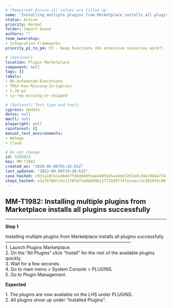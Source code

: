```yaml
---
# (Required) Ensure all values are filled up
name: "Installing multiple plugins from Marketplace installs all plugins successfully"
status: Active
priority: Normal
folder: Import Queue
authors: ""
team_ownership: 
- Integration Frameworks
priority_p1_to_p4: P3 - Deep Functions (Do extensive scenarios work?)

# (Optional)
location: Plugin Marketplace
component: null
tags: []
labels: 
- No-Automated-Executions
- TM4J-Key-Missing-In-Cypress
- 5.34-p1
- cy-rep-missing-or-skipped

# (Optional) Test type and tools
cypress: Update
detox: null
mmctl: null
playwright: null
rainforest: []
manual_test_environments: 
- Webapp
- Cloud

# Do not change
id: 5293923
key: MM-T1982
created_on: "2020-05-06T01:45:01Z"
last_updated: "2022-09-09T19:36:51Z"
case_hashed: c931a187a1e46eb7fdbdde8feaee495165ae4e63267edc3da7db447741f40069faa0f61a5b11f1702eea004f77c28fa5
steps_hashed: e1a75760fcb11178fe71e8bb89b117715997747eceacc3c30107ec86f42f31db8906a06a7b581bd7db1499666fff2fa6
---
```


<!-- (Auto-generated) Based on frontmatter's "key" and "name" -->

## MM-T1982: Installing multiple plugins from Marketplace installs all plugins successfully

---

**Step 1**

Installing multiple plugins from Marketplace installs all plugins successfully\
————————————————————————————\
1\. Launch Plugins Marketplace.\
2\. On the “All Plugins” click “Install” for the rest of the available plugins quickly.\
3\. Wait for a few seconds.\
4\. Go to main menu > System Console > PLUGINS.\
5\. Go to Plugin Management.

**Expected**

1\. The plugins are now available on the LHS under PLUGINS.\
2\. All plugins show up under “Installed Plugins”.
